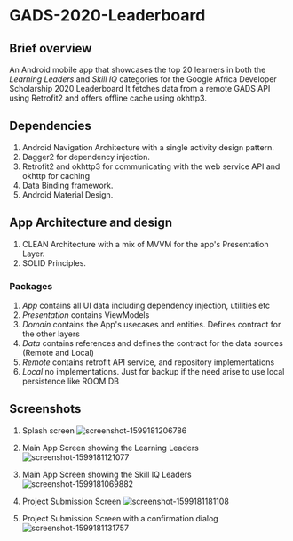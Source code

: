 # GADS-2020-Leaderboard
## Brief overview
An Android mobile app that showcases the top 20 learners in both the *Learning Leaders* and *Skill IQ* categories for the Google Africa Developer Scholarship 2020 Leaderboard
It fetches data from a remote GADS API using Retrofit2 and offers offline cache using okhttp3.

## Dependencies
1. Android Navigation Architecture with a single activity design pattern.
2. Dagger2 for dependency injection.
3. Retrofit2 and okhttp3 for communicating with the web service API and okhttp for caching
4. Data Binding framework.
5. Android Material Design.

## App Architecture and design
1. CLEAN Architecture with a mix of MVVM for the app's Presentation Layer.
2. SOLID Principles.

### Packages
1. *App* contains all UI data including dependency injection, utilities etc
2. *Presentation* contains ViewModels
3. *Domain* contains the App's usecases and entities. Defines contract for the other layers
4. *Data* contains references and defines the contract for the data sources (Remote and Local)
5. *Remote* contains retrofit API service, and repository implementations
6. *Local* no implementations. Just for backup if the need arise to use local persistence like ROOM DB

## Screenshots
1. Splash screen
![screenshot-1599181206786](https://user-images.githubusercontent.com/65837990/92188133-a8358f00-ee53-11ea-9505-0a253b21304f.jpg)

2. Main App Screen showing the Learning Leaders
![screenshot-1599181121077](https://user-images.githubusercontent.com/65837990/92188156-b8e60500-ee53-11ea-84d2-b6fe2cb5ecc2.jpg)

3. Main App Screen showing the Skill IQ Leaders
![screenshot-1599181069882](https://user-images.githubusercontent.com/65837990/92188166-bd122280-ee53-11ea-8799-339fcc9fac95.jpg)

4. Project Submission Screen
![screenshot-1599181181108](https://user-images.githubusercontent.com/65837990/92188140-abc91600-ee53-11ea-9dbb-a154dc84edf2.jpg)

5. Project Submission Screen with a confirmation dialog
![screenshot-1599181131757](https://user-images.githubusercontent.com/65837990/92188152-b4b9e780-ee53-11ea-9620-8f383ee08c8e.jpg)

